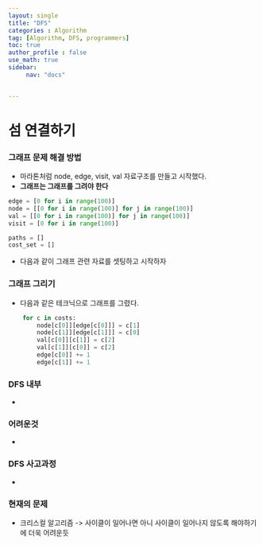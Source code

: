```yaml
---
layout: single
title: "DFS"
categories : Algorithm
tag: [Algorithm, DFS, programmers]
toc: true
author_profile : false
use_math: true
sidebar:
     nav: "docs"


---
```



# 섬 연결하기

### 그래프 문제 해결 방법

* 마라톤처럼 node, edge, visit, val 자료구조를 만들고 시작했다. 
* **그래프는 그래프를 그려야 한다**


```python
edge = [0 for i in range(100)]
node = [[0 for i in range(100)] for j in range(100)]
val = [[0 for i in range(100)] for j in range(100)]
visit = [0 for i in range(100)]

paths = []
cost_set = []

```

* 다음과 같이 그래프 관련 자료를 셋팅하고 시작하자

### 그래프 그리기

* 다음과 같은 테크닉으로 그래프를 그렸다.

```python
    for c in costs:
        node[c[0]][edge[c[0]]] = c[1]
        node[c[1]][edge[c[1]]] = c[0]
        val[c[0]][c[1]] = c[2]
        val[c[1]][c[0]] = c[2]
        edge[c[0]] += 1
        edge[c[1]] += 1
```

### DFS 내부

*  

### 어려운것 

* 

### DFS 사고과정

* 

### 현재의 문제

* 크리스컬 알고리즘 -> 사이클이 일어나면 아니 사이클이 일어나지 않도록 해야하기에 더욱 어려운듯 





